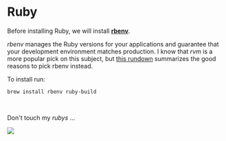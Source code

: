# Ruby

Before installing Ruby, we will install **[rbenv](https://github.com/sstephenson/rbenv)**. 

*rbenv* manages  the Ruby versions for your applications and guarantee that your development environment matches production. I know that *rvm* is a more popular pick on this subject, but [this rundown](https://github.com/sstephenson/rbenv/wiki/Why-rbenv%3F) summarizes the good reasons to pick rbenv instead.

To install run:

```shell
brew install rbenv ruby-build
```



</br>

Don't touch my *rubys* ...

![](http://33.media.tumblr.com/dfff76814a75fb49d0d7b570b9887c0a/tumblr_n9k0pukYAM1s3ulybo2_250.gif)